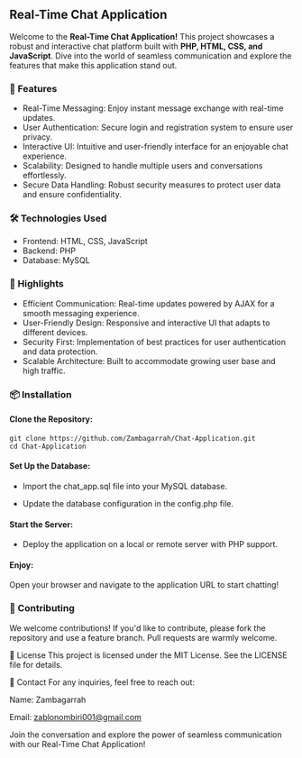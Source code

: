 ## Real-Time Chat Application
Welcome to the **Real-Time Chat Application!** This project showcases a robust and interactive chat platform built with **PHP, HTML, CSS, and JavaScript**. Dive into the world of seamless communication and explore the features that make this application stand out.

### 🚀 Features
- Real-Time Messaging: Enjoy instant message exchange with real-time updates.
- User Authentication: Secure login and registration system to ensure user privacy.
- Interactive UI: Intuitive and user-friendly interface for an enjoyable chat experience.
- Scalability: Designed to handle multiple users and conversations effortlessly.
- Secure Data Handling: Robust security measures to protect user data and ensure confidentiality.

### 🛠️ Technologies Used
- Frontend: HTML, CSS, JavaScript
- Backend: PHP
- Database: MySQL

### 🌟 Highlights
- Efficient Communication: Real-time updates powered by AJAX for a smooth messaging experience.
- User-Friendly Design: Responsive and interactive UI that adapts to different devices.
- Security First: Implementation of best practices for user authentication and data protection.
- Scalable Architecture: Built to accommodate growing user base and high traffic.

### 📦 Installation
#### Clone the Repository:
```
git clone https://github.com/Zambagarrah/Chat-Application.git
cd Chat-Application
```

#### Set Up the Database:

- Import the chat_app.sql file into your MySQL database.

- Update the database configuration in the config.php file.

#### Start the Server:

- Deploy the application on a local or remote server with PHP support.

#### Enjoy:

Open your browser and navigate to the application URL to start chatting!

### 🤝 Contributing
We welcome contributions! If you'd like to contribute, please fork the repository and use a feature branch. Pull requests are warmly welcome.

📄 License
This project is licensed under the MIT License. See the LICENSE file for details.

📧 Contact
For any inquiries, feel free to reach out:

Name: Zambagarrah

Email: zablonombiri001@gmail.com

Join the conversation and explore the power of seamless communication with our Real-Time Chat Application!
